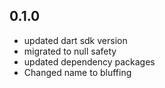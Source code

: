 ## 0.1.0

- updated dart sdk version
- migrated to null safety
- updated dependency packages
- Changed name to bluffing
